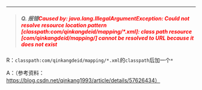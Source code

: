 

---

> ##### Q. 报错<font color=red>Caused by: java.lang.IllegalArgumentException: Could not resolve resource location pattern [classpath:com/qinkangdeid/mapping/*.xml]: class path resource [com/qinkangdeid/mapping/] cannot be resolved to URL because it does not exist</font>

R：`classpath:com/qinkangdeid/mapping/*.xml`的`classpath`后加一个`*`

A：（参考资料：https://blog.csdn.net/qinkang1993/article/details/57626434）